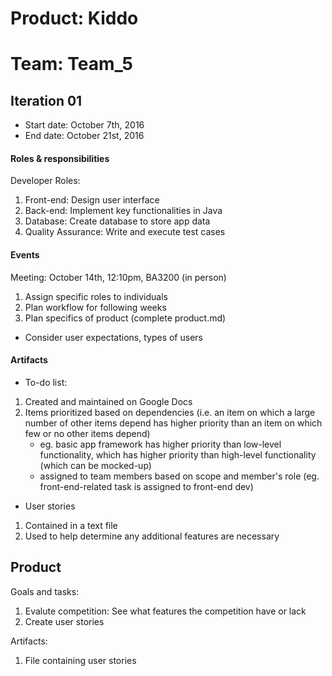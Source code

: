 # Product: Kiddo
# Team: Team_5

## Iteration 01

 * Start date: October 7th, 2016
 * End date: October 21st, 2016

#### Roles & responsibilities

Developer Roles:
 1. Front-end: Design user interface
 2. Back-end: Implement key functionalities in Java
 3. Database: Create database to store app data
 4. Quality Assurance: Write and execute test cases

#### Events

Meeting: October 14th, 12:10pm, BA3200 (in person)
 1. Assign specific roles to individuals
 2. Plan workflow for following weeks
 3. Plan specifics of product (complete product.md)
   * Consider user expectations, types of users

#### Artifacts

* To-do list:
1. Created and maintained on Google Docs 
2. Items prioritized based on dependencies (i.e. an item on which a large number of other items depend has higher priority than an item on which few or no other items depend)
     *  eg. basic app framework has higher priority than low-level functionality, which has higher priority than high-level functionality (which can be mocked-up)
   * assigned to team members based on scope and member's role (eg. front-end-related task is assigned to front-end dev)
* User stories
1. Contained in a text file
2. Used to help determine any additional features are necessary


## Product

Goals and tasks:

1. Evalute competition: See what features the competition have or lack
2. Create user stories

Artifacts:

1. File containing user stories
